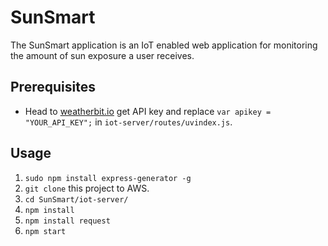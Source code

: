 # SunSmart
The SunSmart application is an IoT enabled web application for monitoring the amount of sun exposure a user receives.

## Prerequisites
* Head to [weatherbit.io](https://www.weatherbit.io/api) get API key and replace `var apikey = "YOUR_API_KEY";` in `iot-server/routes/uvindex.js`.

## Usage
1. `sudo npm install express-generator -g`
2. `git clone` this project to AWS.
3. `cd SunSmart/iot-server/`
4. `npm install`
5. `npm install request`
6. `npm start`
